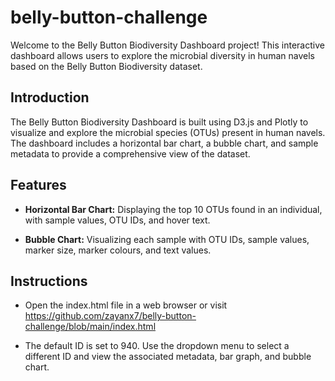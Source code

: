 # belly-button-challenge

Welcome to the Belly Button Biodiversity Dashboard project! This interactive dashboard allows users to explore the microbial diversity in human navels based on the Belly Button Biodiversity dataset.

## Introduction

The Belly Button Biodiversity Dashboard is built using D3.js and Plotly to visualize and explore the microbial species (OTUs) present in human navels. The dashboard includes a horizontal bar chart, a bubble chart, and sample metadata to provide a comprehensive view of the dataset.

## Features

- **Horizontal Bar Chart:** Displaying the top 10 OTUs found in an individual, with sample values, OTU IDs, and hover text.

- **Bubble Chart:** Visualizing each sample with OTU IDs, sample values, marker size, marker colours, and text values.

## Instructions

- Open the index.html file in a web browser or visit https://github.com/zayanx7/belly-button-challenge/blob/main/index.html

- The default ID is set to 940. Use the dropdown menu to select a different ID and view the associated metadata, bar graph, and bubble chart.
